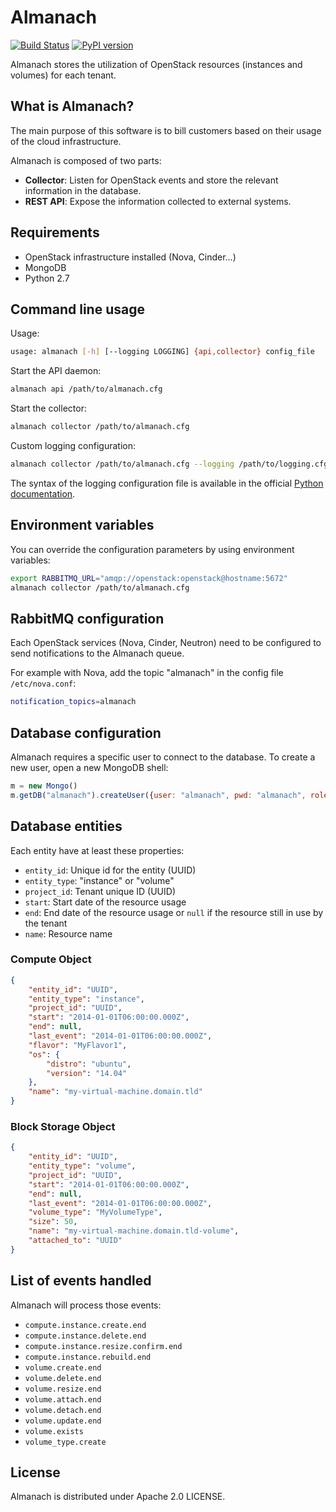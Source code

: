 Almanach
========

[![Build Status](https://travis-ci.org/internap/almanach.svg?branch=master)](https://travis-ci.org/internap/almanach)
[![PyPI version](https://badge.fury.io/py/almanach.svg)](https://badge.fury.io/py/almanach)

Almanach stores the utilization of OpenStack resources (instances and volumes) for each tenant.

What is Almanach?
-----------------

The main purpose of this software is to bill customers based on their usage of the cloud infrastructure.

Almanach is composed of two parts:

- **Collector**: Listen for OpenStack events and store the relevant information in the database.
- **REST API**: Expose the information collected to external systems.

Requirements
------------

- OpenStack infrastructure installed (Nova, Cinder...)
- MongoDB
- Python 2.7

Command line usage
------------------

Usage:

```bash
usage: almanach [-h] [--logging LOGGING] {api,collector} config_file
```

Start the API daemon:

```bash
almanach api /path/to/almanach.cfg
```

Start the collector:

```bash
almanach collector /path/to/almanach.cfg
```

Custom logging configuration:

```bash
almanach collector /path/to/almanach.cfg --logging /path/to/logging.cfg
```

The syntax of the logging configuration file is available in the official [Python documentation](https://docs.python.org/2/library/logging.config.html). 

Environment variables
---------------------

You can override the configuration parameters by using environment variables:

```bash
export RABBITMQ_URL="amqp://openstack:openstack@hostname:5672"
almanach collector /path/to/almanach.cfg
```

RabbitMQ configuration
----------------------

Each OpenStack services (Nova, Cinder, Neutron) need to be configured to send notifications to the Almanach queue.

For example with Nova, add the topic "almanach" in the config file `/etc/nova.conf`:

```bash
notification_topics=almanach
```


Database configuration
----------------------

Almanach requires a specific user to connect to the database.
To create a new user, open a new MongoDB shell:

```javascript
m = new Mongo()
m.getDB("almanach").createUser({user: "almanach", pwd: "almanach", roles: [{role: "readWrite", db: "almanach"}]})
```


Database entities
-----------------

Each entity have at least these properties:

- `entity_id`: Unique id for the entity (UUID)
- `entity_type`: "instance" or "volume"
- `project_id`: Tenant unique ID (UUID)
- `start`: Start date of the resource usage
- `end`: End date of the resource usage or `null` if the resource still in use by the tenant
- `name`: Resource name

### Compute Object

```json
{
    "entity_id": "UUID",
    "entity_type": "instance",
    "project_id": "UUID",
    "start": "2014-01-01T06:00:00.000Z",
    "end": null,
    "last_event": "2014-01-01T06:00:00.000Z",
    "flavor": "MyFlavor1",
    "os": {
        "distro": "ubuntu",
        "version": "14.04"
    },
    "name": "my-virtual-machine.domain.tld"
}
```

### Block Storage Object

```json
{
    "entity_id": "UUID",
    "entity_type": "volume",
    "project_id": "UUID",
    "start": "2014-01-01T06:00:00.000Z",
    "end": null,
    "last_event": "2014-01-01T06:00:00.000Z",
    "volume_type": "MyVolumeType",
    "size": 50,
    "name": "my-virtual-machine.domain.tld-volume",
    "attached_to": "UUID"
}
```

List of events handled
----------------------

Almanach will process those events:

- `compute.instance.create.end`
- `compute.instance.delete.end`
- `compute.instance.resize.confirm.end`
- `compute.instance.rebuild.end`
- `volume.create.end`
- `volume.delete.end`
- `volume.resize.end`
- `volume.attach.end`
- `volume.detach.end`
- `volume.update.end`
- `volume.exists`
- `volume_type.create`

License
-------

Almanach is distributed under Apache 2.0 LICENSE.
